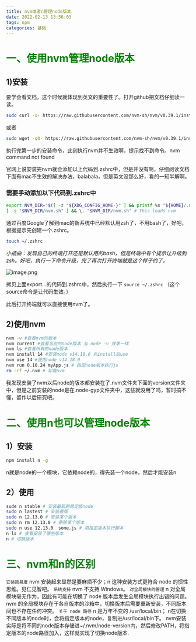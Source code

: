 ```yaml
---
title: nvm或者n管理node版本
date: 2022-02-13 13:56:03
tags: npm
categories: 基础
---
```


# <font color=green>一、使用nvm管理node版本</font>

## 1)安装
要学会看文档，这个时候就体现到英文的重要性了。打开github把文档仔细读一读。
```bash
sudo curl -o- https://raw.githubusercontent.com/nvm-sh/nvm/v0.39.1/install.sh | bash
```
或者
```zsh
sudo wget -qO- https://raw.githubusercontent.com/nvm-sh/nvm/v0.39.1/install.sh | bash
```

执行完第一步的安装命令，此刻执行nvm并不生效啊，提示找不到命令。nvm command not found

官网上说安装完nvm就会添加以上代码到.zshrc中，但是并没有啊，仔细阅读文档下面有mac不生效的解决办法，balabala，但是英文没那么好，看的一知半解啊。

### 需要手动添加以下代码到.zshrc中
```bash
export NVM_DIR="$([ -z "${XDG_CONFIG_HOME-}" ] && printf %s "${HOME}/.nvm" || printf %s "${XDG_CONFIG_HOME}/nvm")"
[ -s "$NVM_DIR/nvm.sh" ] && \. "$NVM_DIR/nvm.sh" # This loads nvm
```

通过百度Google了解到mac的新系统中已经默认用zsh了，不用bash了，好吧，根据提示先创建一个.zshrc。

```bash
touch ~/.zshrc
```
*小插曲：发现自己的终端打开还是默认用的bash，但是终端中有个提示让升级到zsh。好吧，执行一下命令升级，完了再次打开终端就是这个样子的了。*

![image.png](https://p1-juejin.byteimg.com/tos-cn-i-k3u1fbpfcp/0138a6097ba44d58913ed56de26e771f~tplv-k3u1fbpfcp-watermark.image?)

拷贝上面export...的代码到.zshrc中，然后执行一下 `source ~/.zshrc` （这个source命令是让代码生效。）

此后打开终端就可以直接使用nvm了。
## 2)使用nvm
```bash
nvm -v #查看nvm的版本
nvm current #查看当前的node版本 与 node -v 效果一样
nvm ls #查看所有的node版本
nvm install 14 #安装node v14.18.0 先install后use
nvm use 14 #使用node v14.18.0
nvm run 0.10.24 myApp.js # 指定node版本执行js
rm -rf ~/.nvm # 卸载nvm
```

我发现安装了nvm以后node的版本都安装在了.nvm文件夹下面的version文件夹中，但是之前安装的node是在.node-gyp文件夹中，这些就没用了吗，暂时搞不懂，留作以后研究吧。

# <font color=green>二、使用n也可以管理node版本</font>
## 1）安装
```bash
npm install n -g
```
n就是node的一个模块，它依赖node的，得先装一个node，然后才能安装n
## 2）使用
```bash
sude n stable # 安装最新的稳定版node
sudo n lastest # 安装最版
sudo n 12.13.0 # 安装某个版本
sudo n rm 12.13.0 # 删除某个版本
sudo n use 12.13.0  some.js # 用指定版本执行脚本
n ls # 查看安装了哪些版本
n # 切换版本
```

# <font color=green>三、nvm和n的区别</font>
`安装简易度`
nvm 安装起来显然是要麻烦不少；n 这种安装方式更符合 node 的惯性思维。见仁见智吧。
`系统支持`
nvm 不支持 Windows。
`对全局模块的管理`
n 对全局模块毫无作为，因此有可能在切换了 node 版本后发生全局模块执行出错的问题。
nvm 的全局模块存在于各自版本的沙箱中，切换版本后需要重新安装，不同版本间也不存在任何冲突。
`关于 node 路径`
n 是万年不变的 /usr/local/bin； n在切换不同版本的node时，会将指定版本的node，复制进/usr/local/bin下。
nvm安装实际是将不同的node版本存储进~/.nvm/node-version内，然后修改PATH，将指定版本的node路径加入，这样就实现了切换node版本.